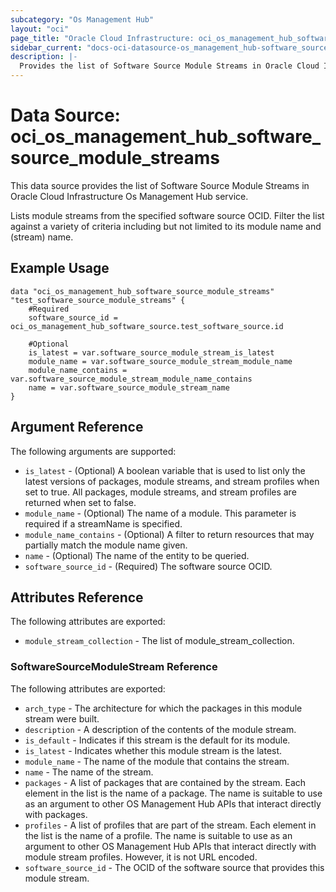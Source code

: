```yaml
---
subcategory: "Os Management Hub"
layout: "oci"
page_title: "Oracle Cloud Infrastructure: oci_os_management_hub_software_source_module_streams"
sidebar_current: "docs-oci-datasource-os_management_hub-software_source_module_streams"
description: |-
  Provides the list of Software Source Module Streams in Oracle Cloud Infrastructure Os Management Hub service
---
```


# Data Source: oci_os_management_hub_software_source_module_streams
This data source provides the list of Software Source Module Streams in Oracle Cloud Infrastructure Os Management Hub service.

Lists module streams from the specified software source OCID. Filter the list against a variety of 
criteria including but not limited to its module name and (stream) name.


## Example Usage

```hcl
data "oci_os_management_hub_software_source_module_streams" "test_software_source_module_streams" {
	#Required
	software_source_id = oci_os_management_hub_software_source.test_software_source.id

	#Optional
	is_latest = var.software_source_module_stream_is_latest
	module_name = var.software_source_module_stream_module_name
	module_name_contains = var.software_source_module_stream_module_name_contains
	name = var.software_source_module_stream_name
}
```

## Argument Reference

The following arguments are supported:

* `is_latest` - (Optional) A boolean variable that is used to list only the latest versions of packages, module streams, and stream profiles when set to true. All packages, module streams, and stream profiles are returned when set to false. 
* `module_name` - (Optional) The name of a module. This parameter is required if a streamName is specified. 
* `module_name_contains` - (Optional) A filter to return resources that may partially match the module name given.
* `name` - (Optional) The name of the entity to be queried.
* `software_source_id` - (Required) The software source OCID.


## Attributes Reference

The following attributes are exported:

* `module_stream_collection` - The list of module_stream_collection.

### SoftwareSourceModuleStream Reference

The following attributes are exported:

* `arch_type` - The architecture for which the packages in this module stream were built.
* `description` - A description of the contents of the module stream.
* `is_default` - Indicates if this stream is the default for its module.
* `is_latest` - Indicates whether this module stream is the latest.
* `module_name` - The name of the module that contains the stream.
* `name` - The name of the stream.
* `packages` - A list of packages that are contained by the stream.  Each element in the list is the name of a package.  The name is suitable to use as an argument to other OS Management Hub APIs that interact directly with packages. 
* `profiles` - A list of profiles that are part of the stream.  Each element in the list is the name of a profile.  The name is suitable to use as an argument to other OS Management Hub APIs that interact directly with module stream profiles.  However, it is not URL encoded. 
* `software_source_id` - The OCID of the software source that provides this module stream.

